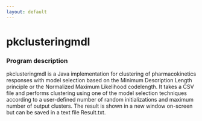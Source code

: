 ```yaml
---
layout: default
---
```


# pkclusteringmdl

### Program description

pkclusteringmdl is a Java implementation for clustering of pharmacokinetics responses with model selection based on the Minimum Description Length principle or the Normalized Maximum Likelihood codelength. It takes a CSV file and performs clustering using one of the model selection techniques according to a user-defined number of random initializations and maximum number of output clusters. The result is shown in a new window on-screen but can be saved in a text file Result.txt.



